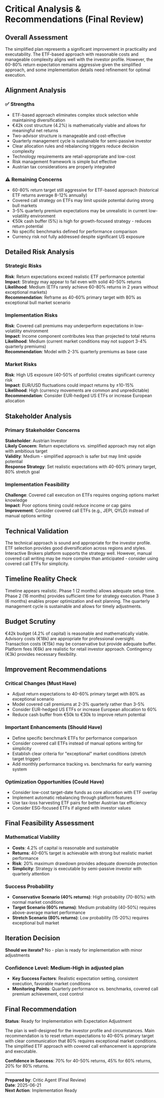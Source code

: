 # Critical Analysis & Recommendations (Final Review)

## Overall Assessment
The simplified plan represents a significant improvement in practicality and executability. The ETF-based approach with reasonable costs and manageable complexity aligns well with the investor profile. However, the 60-80% return expectation remains aggressive given the simplified approach, and some implementation details need refinement for optimal execution.

## Alignment Analysis

### ✅ Strengths
- ETF-based approach eliminates complex stock selection while maintaining diversification
- €42k cost structure (4.2%) is mathematically viable and allows for meaningful net returns
- Two-advisor structure is manageable and cost-effective
- Quarterly management cycle is sustainable for semi-passive investor
- Clear allocation rules and rebalancing triggers reduce decision complexity
- Technology requirements are retail-appropriate and low-cost
- Risk management framework is simple but effective
- Austrian tax considerations are properly integrated

### ⚠️ Remaining Concerns
- 60-80% return target still aggressive for ETF-based approach (historical ETF returns average 8-12% annually)
- Covered call strategy on ETFs may limit upside potential during strong bull markets
- 3-5% quarterly premium expectations may be unrealistic in current low-volatility environment
- €50k cash buffer (5%) is high for growth-focused strategy - reduces return potential
- No specific benchmarks defined for performance comparison
- Currency risk not fully addressed despite significant US exposure

## Detailed Risk Analysis

### Strategic Risks
**Risk**: Return expectations exceed realistic ETF performance potential  
**Impact**: Strategy may appear to fail even with solid 40-50% returns  
**Likelihood**: Medium (ETFs rarely achieve 60-80% returns in 2 years without exceptional markets)  
**Recommendation**: Reframe as 40-60% primary target with 80% as exceptional bull market scenario

### Implementation Risks
**Risk**: Covered call premiums may underperform expectations in low-volatility environment  
**Impact**: Income component contributes less than projected to total returns  
**Likelihood**: Medium (current market conditions may not support 3-4% quarterly premiums)  
**Recommendation**: Model with 2-3% quarterly premiums as base case

### Market Risks
**Risk**: High US exposure (40-50% of portfolio) creates significant currency risk  
**Impact**: EUR/USD fluctuations could impact returns by ±10-15%  
**Likelihood**: High (currency movements are common and unpredictable)  
**Recommendation**: Consider EUR-hedged US ETFs or increase European allocation

## Stakeholder Analysis

### Primary Stakeholder Concerns
**Stakeholder**: Austrian Investor  
**Likely Concern**: Return expectations vs. simplified approach may not align with ambitious target  
**Validity**: Medium - simplified approach is safer but may limit upside potential  
**Response Strategy**: Set realistic expectations with 40-60% primary target, 80% stretch goal

### Implementation Feasibility
**Challenge**: Covered call execution on ETFs requires ongoing options market knowledge  
**Impact**: Poor options timing could reduce income or cap gains  
**Improvement**: Consider covered call ETFs (e.g., JEPI, QYLD) instead of manual options writing

## Technical Validation
The technical approach is sound and appropriate for the investor profile. ETF selection provides good diversification across regions and styles. Interactive Brokers platform supports the strategy well. However, manual covered call writing may be more complex than anticipated - consider using covered call ETFs for simplicity.

## Timeline Reality Check
Timeline appears realistic. Phase 1 (2 months) allows adequate setup time. Phase 2 (16 months) provides sufficient time for strategy execution. Phase 3 (6 months) enables proper optimization and exit planning. The quarterly management cycle is sustainable and allows for timely adjustments.

## Budget Scrutiny
€42k budget (4.2% of capital) is reasonable and mathematically viable. Advisory costs (€18k) are appropriate for professional oversight. Transaction costs (€15k) may be conservative but provide adequate buffer. Platform fees (€6k) are realistic for retail investor approach. Contingency (€3k) provides necessary flexibility.

## Improvement Recommendations

### Critical Changes (Must Have)
- Adjust return expectations to 40-60% primary target with 80% as exceptional scenario
- Model covered call premiums at 2-3% quarterly rather than 3-5%
- Consider EUR-hedged US ETFs or increase European allocation to 60%
- Reduce cash buffer from €50k to €30k to improve return potential

### Important Enhancements (Should Have)
- Define specific benchmark ETFs for performance comparison
- Consider covered call ETFs instead of manual options writing for simplicity
- Establish clear criteria for "exceptional" market conditions (stretch target trigger)
- Add monthly performance tracking vs. benchmarks for early warning system

### Optimization Opportunities (Could Have)
- Consider low-cost target-date funds as core allocation with ETF overlay
- Implement automatic rebalancing through platform features
- Use tax-loss harvesting ETF pairs for better Austrian tax efficiency
- Consider ESG-focused ETFs if aligned with investor values

## Final Feasibility Assessment

### Mathematical Viability
- **Costs**: 4.2% of capital is reasonable and sustainable
- **Returns**: 40-60% target is achievable with strong but realistic market performance
- **Risk**: 20% maximum drawdown provides adequate downside protection
- **Simplicity**: Strategy is executable by semi-passive investor with quarterly attention

### Success Probability
- **Conservative Scenario (40% returns)**: High probability (70-80%) with normal market conditions
- **Target Scenario (60% returns)**: Medium probability (40-50%) requires above-average market performance
- **Stretch Scenario (80% returns)**: Low probability (15-20%) requires exceptional bull market

## Iteration Decision
**Should we iterate?** No - plan is ready for implementation with minor adjustments

### Confidence Level: Medium-High in adjusted plan
- **Key Success Factors**: Realistic expectation setting, consistent execution, favorable market conditions
- **Monitoring Points**: Quarterly performance vs. benchmarks, covered call premium achievement, cost control

## Final Recommendation
**Status**: Ready for Implementation with Expectation Adjustment

The plan is well-designed for the investor profile and circumstances. Main recommendation is to reset return expectations to 40-60% primary target with clear communication that 80% requires exceptional market conditions. The simplified ETF approach with covered call enhancement is appropriate and executable.

**Confidence in Success**: 70% for 40-50% returns, 45% for 60% returns, 20% for 80% returns.

---
**Prepared by**: Critic Agent (Final Review)  
**Date**: 2025-06-21  
**Next Action**: Implementation Ready